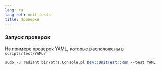 ```yaml
---
lang: ru
lang-ref: unit-tests
title: Проверки
---
```


### Запуск проверок

На примере проверок YAML, которые расположены в `scripts/test/YAML/`

```perl
sudo -u radiant bin/otrs.Console.pl Dev::UnitTest::Run --test YAML
```
